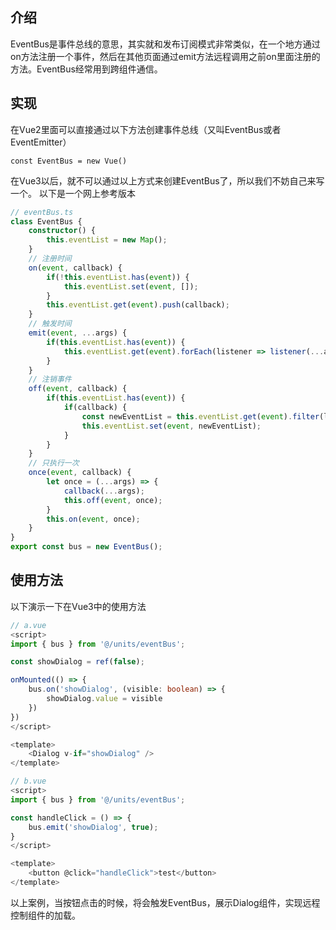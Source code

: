## 介绍
EventBus是事件总线的意思，其实就和发布订阅模式非常类似，在一个地方通过on方法注册一个事件，然后在其他页面通过emit方法远程调用之前on里面注册的方法。EventBus经常用到跨组件通信。

## 实现
在Vue2里面可以直接通过以下方法创建事件总线（又叫EventBus或者EventEmitter）
```
const EventBus = new Vue()
```
在Vue3以后，就不可以通过以上方式来创建EventBus了，所以我们不妨自己来写一个。
以下是一个网上参考版本
```ts
// eventBus.ts
class EventBus {
    constructor() {
        this.eventList = new Map();
    }
    // 注册时间
    on(event, callback) {
        if(!this.eventList.has(event)) {
            this.eventList.set(event, []);
        }
        this.eventList.get(event).push(callback);
    }
    // 触发时间
    emit(event, ...args) {
        if(this.eventList.has(event)) {
            this.eventList.get(event).forEach(listener => listener(...args));
        }
    }
    // 注销事件
    off(event, callback) {
        if(this.eventList.has(event)) {
            if(callback) {
                const newEventList = this.eventList.get(event).filter(listener => listener !== callback));
                this.eventList.set(event, newEventList);
            }
        }
    }
    // 只执行一次
    once(event, callback) {
        let once = (...args) => {
            callback(...args);
            this.off(event, once);
        }
        this.on(event, once);
    }
}
export const bus = new EventBus();
```
## 使用方法
以下演示一下在Vue3中的使用方法
```ts
// a.vue
<script>
import { bus } from '@/units/eventBus';

const showDialog = ref(false);

onMounted(() => {
    bus.on('showDialog', (visible: boolean) => {
        showDialog.value = visible
    })
})
</script>

<template>
    <Dialog v-if="showDialog" />
</template>
```
```ts
// b.vue
<script>
import { bus } from '@/units/eventBus';

const handleClick = () => {
    bus.emit('showDialog', true);
}
</script>

<template>
    <button @click="handleClick">test</button>
</template>
```
以上案例，当按钮点击的时候，将会触发EventBus，展示Dialog组件，实现远程控制组件的加载。